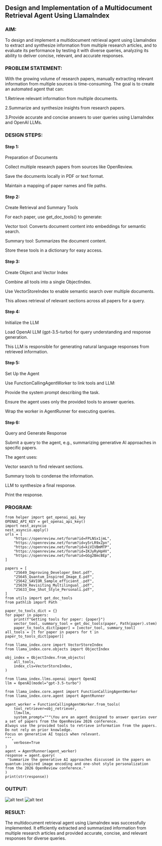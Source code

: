 ## Design and Implementation of a Multidocument Retrieval Agent Using LlamaIndex

### AIM:
To design and implement a multidocument retrieval agent using LlamaIndex to extract and synthesize information from multiple research articles, and to evaluate its performance by testing it with diverse queries, analyzing its ability to deliver concise, relevant, and accurate responses.

### PROBLEM STATEMENT:
With the growing volume of research papers, manually extracting relevant information from multiple sources is time-consuming. The goal is to create an automated agent that can:

1.Retrieve relevant information from multiple documents.

2.Summarize and synthesize insights from research papers.

3.Provide accurate and concise answers to user queries using LlamaIndex and OpenAI LLMs.

### DESIGN STEPS:

#### Step 1:
Preparation of Documents

Collect multiple research papers from sources like OpenReview.

Save the documents locally in PDF or text format.

Maintain a mapping of paper names and file paths.

#### Step 2: 
Create Retrieval and Summary Tools

For each paper, use get_doc_tools() to generate:

Vector tool: Converts document content into embeddings for semantic search.

Summary tool: Summarizes the document content.

Store these tools in a dictionary for easy access.

#### Step 3: 
Create Object and Vector Index

Combine all tools into a single ObjectIndex.

Use VectorStoreIndex to enable semantic search over multiple documents.

This allows retrieval of relevant sections across all papers for a query.

#### Step 4: 
Initialize the LLM

Load OpenAI LLM (gpt-3.5-turbo) for query understanding and response generation.

This LLM is responsible for generating natural language responses from retrieved information.

#### Step 5: 
Set Up the Agent

Use FunctionCallingAgentWorker to link tools and LLM:

Provide the system prompt describing the task.

Ensure the agent uses only the provided tools to answer queries.

Wrap the worker in AgentRunner for executing queries.

#### Step 6: 
Query and Generate Response

Submit a query to the agent, e.g., summarizing generative AI approaches in specific papers.

The agent uses:

Vector search to find relevant sections.

Summary tools to condense the information.

LLM to synthesize a final response.

Print the response.

### PROGRAM:
```
from helper import get_openai_api_key
OPENAI_API_KEY = get_openai_api_key()
import nest_asyncio
nest_asyncio.apply()
urls = [
    "https://openreview.net/forum?id=FPLNSx1jmL",
    "https://openreview.net/forum?id=y5rLR9xZpn",
    "https://openreview.net/forum?id=kiVIVBmMTP",
    "https://openreview.net/forum?id=IKJyRyHpHV",
    "https://openreview.net/forum?id=GGg2BmcBEp",
]

papers = [
    "25649_Improving_Developer_Emot.pdf",
    "25645_Quantum_Inspired_Image_E.pdf",
    "25642_SAVIOR_Sample_efficient_.pdf",
    "25639_Revisiting_Multilingual_.pdf",
    "25633_One_Shot_Style_Personali.pdf",
]
from utils import get_doc_tools
from pathlib import Path

paper_to_tools_dict = {}
for paper in papers:
    print(f"Getting tools for paper: {paper}")
    vector_tool, summary_tool = get_doc_tools(paper, Path(paper).stem)
    paper_to_tools_dict[paper] = [vector_tool, summary_tool]
all_tools = [t for paper in papers for t in paper_to_tools_dict[paper]]

from llama_index.core import VectorStoreIndex
from llama_index.core.objects import ObjectIndex

obj_index = ObjectIndex.from_objects(
    all_tools,
    index_cls=VectorStoreIndex,
)

from llama_index.llms.openai import OpenAI
llm = OpenAI(model="gpt-3.5-turbo")

from llama_index.core.agent import FunctionCallingAgentWorker
from llama_index.core.agent import AgentRunner

agent_worker = FunctionCallingAgentWorker.from_tools(
    tool_retriever=obj_retriever,
    llm=llm, 
    system_prompt="""\You are an agent designed to answer queries over a set of papers from the OpenReview 2026 conference.
Always use the provided tools to retrieve information from the papers. Do not rely on prior knowledge.
Focus on generative AI topics when relevant.
""",
    verbose=True
)
agent = AgentRunner(agent_worker)
response = agent.query(
 "Summarize the generative AI approaches discussed in the papers on quantum-inspired image encoding and one-shot style personalization from the 2026 OpenReview conference."
)
print(str(response))
```
### OUTPUT:
![alt text](<Screenshot 2025-10-24 115117.png>)
![alt text](<Screenshot 2025-10-24 115157.png>)

### RESULT:
The multidocument retrieval agent using LlamaIndex was successfully implemented. It efficiently extracted and summarized information from multiple research articles and provided accurate, concise, and relevant responses for diverse queries.